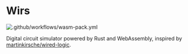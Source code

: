 # Wirs
![.github/workflows/wasm-pack.yml](https://github.com/iostapyshyn/wirs/workflows/.github/workflows/wasm-pack.yml/badge.svg)

Digital circuit simulator powered by Rust and WebAssembly, inspired by
[martinkirsche/wired-logic](https://github.com/martinkirsche/wired-logic).

